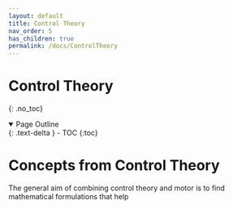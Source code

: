 ```yaml
---
layout: default
title: Control Theory
nav_order: 5
has_children: true
permalink: /docs/ControlTheory
---
```


# Control Theory
{: .no_toc}

<details open markdown="block">
  <summary>
    Page Outline
  </summary>
  {: .text-delta }
- TOC
{:toc}
</details>

# Concepts from Control Theory

The general aim of combining control theory and motor is to find mathematical formulations that help



